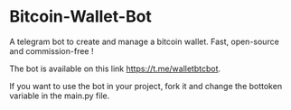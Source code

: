 # Bitcoin-Wallet-Bot

A telegram bot to create and manage a bitcoin wallet. Fast, open-source and commission-free !

The bot is available on this link https://t.me/walletbtcbot.

If you want to use the bot in your project, fork it and change the bottoken variable in the main.py file.
